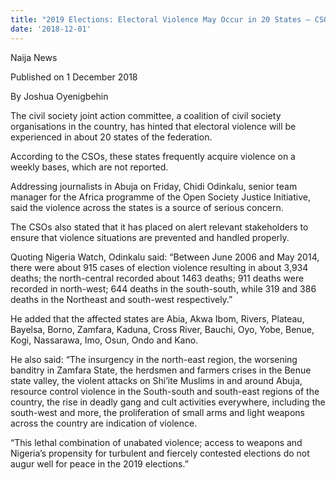 ```yaml
---
title: "2019 Elections: Electoral Violence May Occur in 20 States – CSOs"
date: '2018-12-01'
---
```

Naija News

Published on 1 December 2018

By Joshua Oyenigbehin 

The civil society joint action committee, a coalition of civil society organisations in the country, has hinted that electoral violence will be experienced in about 20 states of the federation.

According to the CSOs, these states frequently acquire violence on a weekly bases, which are not reported.

Addressing journalists in Abuja on Friday, Chidi Odinkalu, senior team manager for the Africa programme of the Open Society Justice Initiative, said the violence across the states is a source of serious concern.

The CSOs also stated that it has placed on alert relevant stakeholders to ensure that violence situations are prevented and handled properly.

Quoting Nigeria Watch, Odinkalu said: “Between June 2006 and May 2014, there were about 915 cases of election violence resulting in about 3,934 deaths; the north-central recorded about 1463 deaths; 911 deaths were recorded in north-west; 644 deaths in the south-south, while 319 and 386 deaths in the Northeast and south-west respectively.”

He added that the affected states are Abia, Akwa Ibom, Rivers, Plateau, Bayelsa, Borno, Zamfara, Kaduna, Cross River, Bauchi, Oyo, Yobe, Benue, Kogi, Nassarawa, Imo, Osun, Ondo and Kano.

He also said: “The insurgency in the north-east region, the worsening banditry in Zamfara State, the herdsmen and farmers crises in the Benue state valley, the violent attacks on Shi’ite Muslims in and around Abuja, resource control violence in the South-south and south-east regions of the country, the rise in deadly gang and cult activities everywhere, including the south-west and more, the proliferation of small arms and light weapons across the country are indication of violence.

“This lethal combination of unabated violence; access to weapons and Nigeria’s propensity for turbulent and fiercely contested elections do not augur well for peace in the 2019 elections.”
